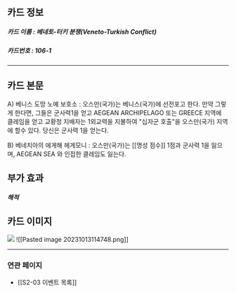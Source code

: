 ## 카드 정보
##### 카드 이름 : 베네토-터키 분쟁(Veneto-Turkish Conflict)
##### 카드번호 : 106-1
---
## 카드 본문

A) 베니스 도망 노예 보호소 : 오스만(국가)는 베니스(국가)에 선전포고 한다. 만약 그렇게 한다면, 그들은 군사력1을 얻고 AEGEAN ARCHIPELAGO 또는 GREECE 지역에 클레임을 얻고 교황청 지배자는 1외교력을 지불하여 "십자군 호출"을 오스만(국가) 지역에 할수 있다. 당신은 군사력 1을 얻는다.

B) 베네치아의 에게해 헤게모니 : 오스만(국가)는 [[명성 점수]] 1점과 군사력 1을 잃으며, AEGEAN SEA 와 인접한 클레임도 잃는다.
## 부가 효과
##### 해적

## 카드 이미지
<img src="\Assets\ImageName.png"/>
![[Pasted image 20231013114748.png]]

--- 

### 연관 페이지
- [[S2-03 이벤트 목록]]
